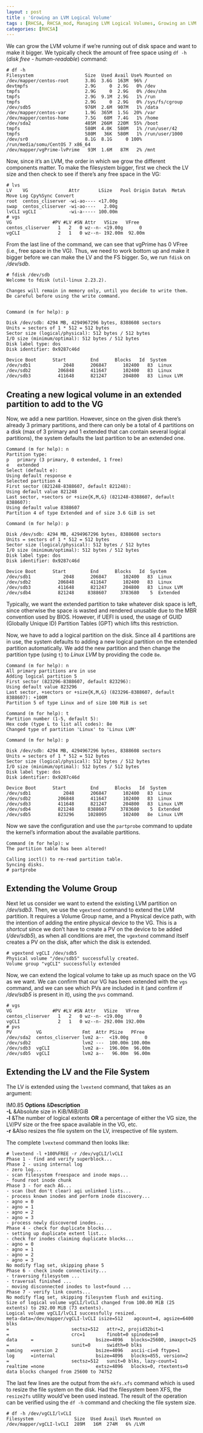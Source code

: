 ```yaml
---
layout : post
title : 'Growing an LVM Logical Volume'
tags : [RHCSA, RHCSA_mod, Managing LVM Logical Volumes, Growing an LVM Logical Volume]
categories: [RHCSA]
---
```



We can grow the LVM volume if we’re running out of disk space and want
to make it bigger. We typically check the amount of free space using `df
-h` (*disk free - human-readable*) command:

``` console
# df -h
Filesystem                   Size  Used Avail Use% Mounted on
/dev/mapper/centos-root      3.8G  3.6G  163M  96% /
devtmpfs                     2.9G     0  2.9G   0% /dev
tmpfs                        2.9G     0  2.9G   0% /dev/shm
tmpfs                        2.9G  9.1M  2.9G   1% /run
tmpfs                        2.9G     0  2.9G   0% /sys/fs/cgroup
/dev/sdb5                    976M  2.6M  907M   1% /data
/dev/mapper/centos-var       1.9G  365M  1.5G  20% /var
/dev/mapper/centos-home      7.5G   68M  7.4G   1% /home
/dev/sda2                    485M  266M  220M  55% /boot
tmpfs                        580M  4.0K  580M   1% /run/user/42
tmpfs                        580M   36K  580M   1% /run/user/1000
/dev/sr0                     8.1G  8.1G     0 100% /run/media/somu/CentOS 7 x86_64
/dev/mapper/vgPrime-lvPrime   93M  1.6M   87M   2% /mnt
```

Now, since it’s an LVM, the order in which we grow the different
components matter. To make the filesystem bigger, first we check the LV
size and then check to see if there’s any free space in the VG:

``` console
# lvs
LV    VG               Attr       LSize   Pool Origin Data%  Meta%  Move Log Cpy%Sync Convert
root  centos_cliserver -wi-ao---- <17.00g
swap  centos_cliserver -wi-ao----   2.00g
lvCLI vgCLI            -wi-a----- 100.00m
# vgs
VG               #PV #LV #SN Attr   VSize   VFree
centos_cliserver   1   2   0 wz--n- <19.00g      0
vgCLI              2   1   0 wz--n- 192.00m  92.00m
```

From the last line of the command, we can see that vgPrime has 0 VFree
(i.e., free space in the VG). Thus, we need to work bottom up and make
it bigger before we can make the LV and the FS bigger. So, we run
`fdisk` on */dev/sdb*.

``` console
# fdisk /dev/sdb
Welcome to fdisk (util-linux 2.23.2).

Changes will remain in memory only, until you decide to write them.
Be careful before using the write command.


Command (m for help): p

Disk /dev/sdb: 4294 MB, 4294967296 bytes, 8388608 sectors
Units = sectors of 1 * 512 = 512 bytes
Sector size (logical/physical): 512 bytes / 512 bytes
I/O size (minimum/optimal): 512 bytes / 512 bytes
Disk label type: dos
Disk identifier: 0x9287c46d

Device Boot      Start         End      Blocks   Id  System
/dev/sdb1            2048      206847      102400   83  Linux
/dev/sdb2          206848      411647      102400   83  Linux
/dev/sdb3          411648      821247      204800   83  Linux LVM
```

## Creating a new logical volume in an extended partition to add to the VG

Now, we add a new partition. However, since on the given disk there’s
already 3 primary partitions, and there can only be a total of 4
partitions on a disk (max of 3 primary and 1 extended that can contain
several logical partitions), the system defaults the last partition to
be an extended one.

``` console
Command (m for help): n
Partition type:
p   primary (3 primary, 0 extended, 1 free)
e   extended
Select (default e):
Using default response e
Selected partition 4
First sector (821248-8388607, default 821248):
Using default value 821248
Last sector, +sectors or +size{K,M,G} (821248-8388607, default 8388607):
Using default value 8388607
Partition 4 of type Extended and of size 3.6 GiB is set

Command (m for help): p

Disk /dev/sdb: 4294 MB, 4294967296 bytes, 8388608 sectors
Units = sectors of 1 * 512 = 512 bytes
Sector size (logical/physical): 512 bytes / 512 bytes
I/O size (minimum/optimal): 512 bytes / 512 bytes
Disk label type: dos
Disk identifier: 0x9287c46d

Device Boot      Start         End      Blocks   Id  System
/dev/sdb1            2048      206847      102400   83  Linux
/dev/sdb2          206848      411647      102400   83  Linux
/dev/sdb3          411648      821247      204800   83  Linux LVM
/dev/sdb4          821248     8388607     3783680    5  Extended
```

Typically, we want the extended partition to take whatever disk space is
left, since otherwise the space is wasted and rendered unusable due to
the MBR convention used by BIOS. However, if UEFI is used, the usage of
GUID (Globally Unique ID) Partition Tables (GPT) which lifts this
restriction.

Now, we have to add a logical partition on the disk. Since all 4
partitions are in use, the system defaults to adding a new logical
partition on the extended partition automatically. We add the new
partition and then change the partition type (using `t`) to *Linux LVM*
by providing the code `8e`.

``` console
Command (m for help): n
All primary partitions are in use
Adding logical partition 5
First sector (823296-8388607, default 823296):
Using default value 823296
Last sector, +sectors or +size{K,M,G} (823296-8388607, default 8388607): +100M
Partition 5 of type Linux and of size 100 MiB is set

Command (m for help): t
Partition number (1-5, default 5):
Hex code (type L to list all codes): 8e
Changed type of partition 'Linux' to 'Linux LVM'

Command (m for help): p

Disk /dev/sdb: 4294 MB, 4294967296 bytes, 8388608 sectors
Units = sectors of 1 * 512 = 512 bytes
Sector size (logical/physical): 512 bytes / 512 bytes
I/O size (minimum/optimal): 512 bytes / 512 bytes
Disk label type: dos
Disk identifier: 0x9287c46d

Device Boot      Start         End      Blocks   Id  System
/dev/sdb1            2048      206847      102400   83  Linux
/dev/sdb2          206848      411647      102400   83  Linux
/dev/sdb3          411648      821247      204800   83  Linux LVM
/dev/sdb4          821248     8388607     3783680    5  Extended
/dev/sdb5          823296     1028095      102400   8e  Linux LVM
```

Now we save the configuration and use the `partprobe` command to update
the kernel’s information about the available partitions.

``` console
Command (m for help): w
The partition table has been altered!

Calling ioctl() to re-read partition table.
Syncing disks.
# partprobe
```

## Extending the Volume Group

Next let us consider we want to extend the existing LVM partition on
*/dev/sdb3*. Then, we use the `vgextend` command to extend the LVM
partition. It requires a Volume Group name, and a Physical device path,
with the intention of adding the entire physical device to the VG. This
is a *shortcut* since we don’t have to create a PV on the device to be
added (*/dev/sdb5*), as when all conditions are met, the `vgextend`
command itself creates a PV on the disk, after which the disk is
extended.

``` console
# vgextend vgCLI /dev/sdb5
Physical volume "/dev/sdb5" successfully created.
Volume group "vgCLI" successfully extended
```

Now, we can extend the logical volume to take up as much space on the VG
as we want. We can confirm that our VG has been extended with the `vgs`
command, and we can see which PVs are included in it (and confirm if
*/dev/sdb5* is present in it), using the `pvs` command.

``` console
# vgs
VG               #PV #LV #SN Attr   VSize   VFree
centos_cliserver   1   2   0 wz--n- <19.00g      0
vgCLI              2   1   0 wz--n- 292.00m 192.00m
# pvs
PV         VG               Fmt  Attr PSize   PFree
/dev/sda2  centos_cliserver lvm2 a--  <19.00g      0
/dev/sdb2                   lvm2 ---  100.00m 100.00m
/dev/sdb3  vgCLI            lvm2 a--  196.00m  96.00m
/dev/sdb5  vgCLI            lvm2 a--   96.00m  96.00m
```

## Extending the LV and the File System

The LV is extended using the `lvextend` command, that takes as an
argument:

<span>lM<span>0.85</span></span> **Options** &**Description**  
**-L** \&Absolute size in KiB/MiB/GiB  
**-l** \&The number of logical extents **OR** a percentage of either the
VG size, the LV/PV size or the free space available in the VG, etc.  
**-r** \&Also resizes the file system on the LV, irrespective of file
system.  

The complete `lvextend` command then looks like:

``` console
# lvextend -l +100%FREE -r /dev/vgCLI/lvCLI
Phase 1 - find and verify superblock...
Phase 2 - using internal log
- zero log...
- scan filesystem freespace and inode maps...
- found root inode chunk
Phase 3 - for each AG...
- scan (but don't clear) agi unlinked lists...
- process known inodes and perform inode discovery...
- agno = 0
- agno = 1
- agno = 2
- agno = 3
- process newly discovered inodes...
Phase 4 - check for duplicate blocks...
- setting up duplicate extent list...
- check for inodes claiming duplicate blocks...
- agno = 0
- agno = 1
- agno = 2
- agno = 3
No modify flag set, skipping phase 5
Phase 6 - check inode connectivity...
- traversing filesystem ...
- traversal finished ...
- moving disconnected inodes to lost+found ...
Phase 7 - verify link counts...
No modify flag set, skipping filesystem flush and exiting.
Size of logical volume vgCLI/lvCLI changed from 100.00 MiB (25 extents) to 292.00 MiB (73 extents).
Logical volume vgCLI/lvCLI successfully resized.
meta-data=/dev/mapper/vgCLI-lvCLI isize=512    agcount=4, agsize=6400 blks
=                       sectsz=512   attr=2, projid32bit=1
=                       crc=1        finobt=0 spinodes=0
data     =                       bsize=4096   blocks=25600, imaxpct=25
=                       sunit=0      swidth=0 blks
naming   =version 2              bsize=4096   ascii-ci=0 ftype=1
log      =internal               bsize=4096   blocks=855, version=2
=                       sectsz=512   sunit=0 blks, lazy-count=1
realtime =none                   extsz=4096   blocks=0, rtextents=0
data blocks changed from 25600 to 74752
```

The last few lines are the output from the `mkfs.xfs` command which is
used to resize the file system on the disk. Had the filesystem been XFS,
the `resize2fs` utility would’ve been used instead. The result of the
operation can be verified using the `df -h` command and checking the
file system size.

``` console
# df -h /dev/vgCLI/lvCLI
Filesystem               Size  Used Avail Use% Mounted on
/dev/mapper/vgCLI-lvCLI  289M   16M  274M   6% /LVM
```

